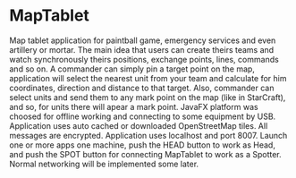 # MapTablet
Map tablet application for paintball game, emergency services and even artillery or mortar. The main idea that users can
create theirs teams and watch synchronously theirs positions, exchange points, lines, commands and so on. 
A commander can simply pin a target point on the map, application will select the nearest unit from your team and calculate for him coordinates, direction and distance to that target. Also, commander can select units and send them to any mark point on the map (like in StarCraft),
and so, for units there will apear a mark point. 
JavaFX platform was choosed for offline working and connecting to some equipment by USB. Application uses auto cached or downloaded OpenStreetMap tiles. All messages are encrypted.
Application uses localhost and port 8007. Launch one or more apps one machine, push the HEAD button to work as Head, and push the SPOT button for connecting MapTablet to work as a Spotter. Normal networking will be implemented some later.

